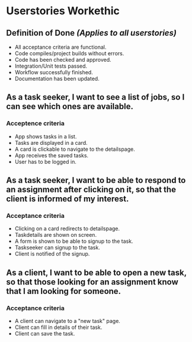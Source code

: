 # Userstories Workethic

## Definition of Done *(Applies to all userstories)*
-   All acceptance criteria are functional.
-   Code compiles/project builds without errors.
-   Code has been checked and approved.
-   Integration/Unit tests passed.
-   Workflow successfully finished.
-   Documentation has been updated.

## As a task seeker, I want to see a list of jobs, so I can see which ones are available.

### Acceptence criteria

-   App shows tasks in a list.
-   Tasks are displayed in a card.
-   A card is clickable to navigate to the detailspage.
-   App receives the saved tasks.
-   User has to be logged in.

## As a task seeker, I want to be able to respond to an assignment after clicking on it, so that the client is informed of my interest.

### Acceptance criteria

-   Clicking on a card redirects to detailspage.
-   Taskdetails are shown on screen.
-   A form is shown to be able to signup to the task.
-   Taskseeker can signup to the task.
-   Client is notified of the signup.

## As a client, I want to be able to open a new task, so that those looking for an assignment know that I am looking for someone.

### Acceptance criteria

-   A client can navigate to a "new task" page.
-   Client can fill in details of their task.
-   Client can save the task.
